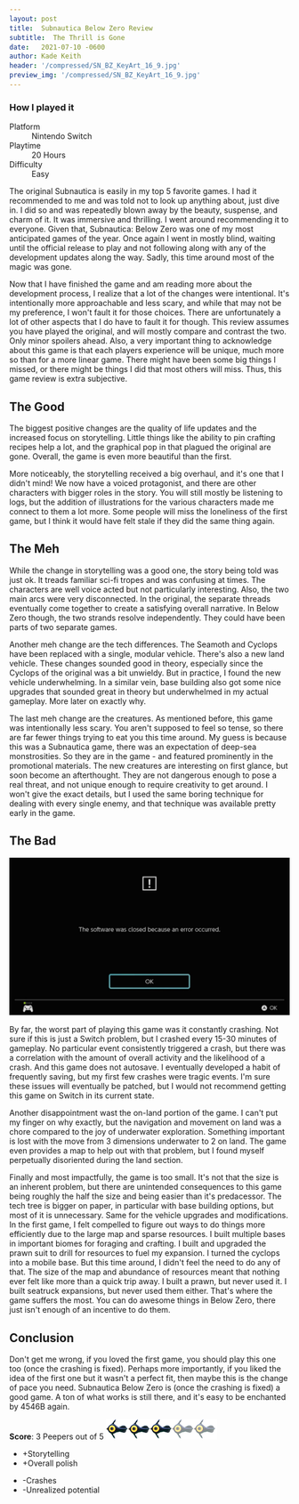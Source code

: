 ```yaml
---
layout: post
title:  Subnautica Below Zero Review
subtitle:  The Thrill is Gone
date:   2021-07-10 -0600
author: Kade Keith
header: '/compressed/SN_BZ_KeyArt_16_9.jpg'
preview_img: '/compressed/SN_BZ_KeyArt_16_9.jpg'
---
```


<div class="how-played">
  <h3>How I played it</h3>
  <dl>
    <span class="shadow dl-1 how-play-wrapper">
      <dt>Platform</dt>
      <dd>Nintendo Switch</dd>
    </span>
    <span class="shadow dl-2 how-play-wrapper">
      <dt>Playtime</dt>
      <dd>20 Hours</dd>
    </span>
    <span class="dl-3 how-play-wrapper shadow">
      <dt>Difficulty</dt>
      <dd>Easy</dd>
    </span>
  </dl>
</div>

The original Subnautica is easily in my top 5 favorite games. I had it recommended to me and was told not to look up anything about, just dive in. I did so and was repeatedly blown away by the beauty, suspense, and charm of it. It was immersive and thrilling. I went around recommending it to everyone. Given that, Subnautica: Below Zero was one of my most anticipated games of the year. Once again I went in mostly blind, waiting until the official release to play and not following along with any of the development updates along the way. Sadly, this time around most of the magic was gone.

Now that I have finished the game and am reading more about the development process, I realize that a lot of the changes were intentional. It's intentionally more approachable and less scary, and while that may not be my preference, I won't fault it for those choices. There are unfortunately a lot of other aspects that I do have to fault it for though. This review assumes you have played the original, and will mostly compare and contrast the two. Only minor spoilers ahead. Also, a very important thing to acknowledge about this game is that each players experience will be unique, much more so than for a more linear game. There might have been some big things I missed, or there might be things I did that most others will miss. Thus, this game review is extra subjective.

## The Good

The biggest positive changes are the quality of life updates and the increased focus on storytelling. Little things like the ability to pin crafting recipes help a lot, and the graphical pop in that plagued the original are gone. Overall, the game is even more beautiful than the first.

More noticeably, the storytelling received a big overhaul, and it's one that I didn't mind! We now have a voiced protagonist, and there are other characters with bigger roles in the story. You will still mostly be listening to logs, but the addition of illustrations for the various characters made me connect to them a lot more. Some people will miss the loneliness of the first game, but I think it would have felt stale if they did the same thing again.

## The Meh

While the change in storytelling was a good one, the story being told was just ok. It treads familiar sci-fi tropes and was confusing at times. The characters are well voice acted but not particularly interesting. Also, the two main arcs were very disconnected. In the original, the separate threads eventually come together to create a satisfying overall narrative. In Below Zero though, the two strands resolve independently. They could have been parts of two separate games.

Another meh change are the tech differences. The Seamoth and Cyclops have been replaced with a single, modular vehicle. There's also a new land vehicle. These changes sounded good in theory, especially since the Cyclops of the original was a bit unwieldy. But in practice, I found the new vehicle underwhelming. In a similar vein, base building also got some nice upgrades that sounded great in theory but underwhelmed in my actual gameplay. More later on exactly why.

The last meh change are the creatures. As mentioned before, this game was intentionally less scary. You aren't supposed to feel so tense, so there are far fewer things trying to eat you this time around. My guess is because this was a Subnautica game, there was an expectation of deep-sea monstrosities. So they are in the game - and featured prominently in the promotional materials. The new creatures are interesting on first glance, but soon become an afterthought. They are not dangerous enough to pose a real threat, and not unique enough to require creativity to get around. I won't give the exact details, but I used the same boring technique for dealing with every single enemy, and that technique was available pretty early in the game.

## The Bad

![Screenshot of an error](/compressed/anErrorOccured.jpg)

By far, the worst part of playing this game was it constantly crashing. Not sure if this is just a Switch problem, but I crashed every 15-30 minutes of gameplay. No particular event consistently triggered a crash, but there was a correlation with the amount of overall activity and the likelihood of a crash. And this game does not autosave. I eventually developed a habit of frequently saving, but my first few crashes were tragic events. I'm sure these issues will eventually be patched, but I would not recommend getting this game on Switch in its current state.

Another disappointment wast the on-land portion of the game. I can't put my finger on why exactly, but the navigation and movement on land was a chore compared to the joy of underwater exploration. Something important is lost with the move from 3 dimensions underwater to 2 on land. The game even provides a map to help out with that problem, but I found myself perpetually disoriented during the land section.

Finally and most impactfully, the game is too small. It's not that the size is an inherent problem, but there are unintended consequences to this game being roughly the half the size and being easier than it's predacessor. The tech tree is bigger on paper, in particular with base building options, but most of it is unnecessary. Same for the vehicle upgrades and modifications. In the first game, I felt compelled to figure out ways to do things more efficiently due to the large map and sparse resources. I built multiple bases in important biomes for foraging and crafting. I built and upgraded the prawn suit to drill for resources to fuel my expansion. I turned the cyclops into a mobile base. But this time around, I didn't feel the need to do any of that. The size of the map and abundance of resources meant that nothing ever felt like more than a quick trip away. I built a prawn, but never used it. I built seatruck expansions, but never used them either. That's where the game suffers the most. You can do awesome things in Below Zero, there just isn't enough of an incentive to do them.

## Conclusion

Don't get me wrong, if you loved the first game, you should play this one too (once the crashing is fixed). Perhaps more importantly, if you liked the idea of the first one but it wasn't a perfect fit, then maybe this is the change of pace you need. Subnautica Below Zero is (once the crashing is fixed) a good game. A ton of what works is still there, and it's easy to be enchanted by 4546B again.

<span class="game-score"> **Score**: 3 Peepers out of 5 ![3 out of 5](/compressed/peeperRating.png)</span>
<ul class="good-points">
    <li><span class="list-icon">&#43;</span>Storytelling</li>
    <li><span class="list-icon">&#43;</span>Overall polish</li>       
</ul>
<ul class="bad-points">
    <li><span class="list-icon">-</span>Crashes</li>
    <li><span class="list-icon">-</span>Unrealized potential</li>    
</ul>

